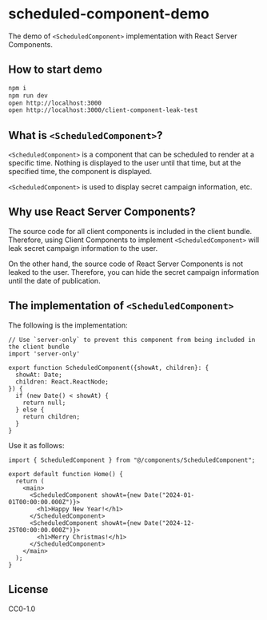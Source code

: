 # scheduled-component-demo

The demo of `<ScheduledComponent>` implementation with React Server Components.

## How to start demo

```bash
npm i
npm run dev
open http://localhost:3000
open http://localhost:3000/client-component-leak-test
```

## What is `<ScheduledComponent>`?

`<ScheduledComponent>` is a component that can be scheduled to render at a specific time. Nothing is displayed to the user until that time, but at the specified time, the component is displayed.

`<ScheduledComponent>` is used to display secret campaign information, etc.

## Why use React Server Components?

The source code for all client components is included in the client bundle. Therefore, using Client Components to implement `<ScheduledComponent>` will leak secret campaign information to the user.

On the other hand, the source code of React Server Components is not leaked to the user. Therefore, you can hide the secret campaign information until the date of publication.

## The implementation of `<ScheduledComponent>`

The following is the implementation:

```tsx
// Use `server-only` to prevent this component from being included in the client bundle
import 'server-only'

export function ScheduledComponent({showAt, children}: {
  showAt: Date;
  children: React.ReactNode;
}) {
  if (new Date() < showAt) {
    return null;
  } else {
    return children;
  }
}
```

Use it as follows:

```tsx
import { ScheduledComponent } from "@/components/ScheduledComponent";

export default function Home() {
  return (
    <main>
      <ScheduledComponent showAt={new Date("2024-01-01T00:00:00.000Z")}>
        <h1>Happy New Year!</h1>
      </ScheduledComponent>
      <ScheduledComponent showAt={new Date("2024-12-25T00:00:00.000Z")}>
        <h1>Merry Christmas!</h1>
      </ScheduledComponent>
    </main>
  );
}
```

## License

CC0-1.0
